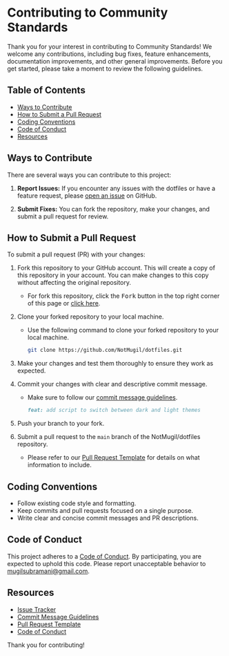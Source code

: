 # Contributing to Community Standards

Thank you for your interest in contributing to Community Standards! We welcome any contributions, including bug fixes, feature enhancements, documentation improvements, and other general improvements. Before you get started, please take a moment to review the following guidelines.

## Table of Contents

- [Ways to Contribute](#ways-to-contribute)
- [How to Submit a Pull Request](#how-to-submit-a-pull-request)
- [Coding Conventions](#coding-conventions)
- [Code of Conduct](#code-of-conduct)
- [Resources](#resources)

## Ways to Contribute

There are several ways you can contribute to this project:

1. **Report Issues:** If you encounter any issues with the dotfiles or have a feature request, please [open an issue](https://github.com/NotMugil/dotfiles/issues) on GitHub.
   
2. **Submit Fixes:** You can fork the repository, make your changes, and submit a pull request for review.

## How to Submit a Pull Request

To submit a pull request (PR) with your changes:

1. Fork this repository to your GitHub account. This will create a copy of this repository in your account. You can make changes to this copy without affecting the original repository. 
   - For fork this repository, click the <kbd>Fork</kbd> button in the top right corner of this page or [click here](https://github.com/NotMugil/dotfiles/fork).
   
2. Clone your forked repository to your local machine.

   - Use the following command to clone your forked repository to your local machine.

     ```bash
     git clone https://github.com/NotMugil/dotfiles.git
     ```

3. Make your changes and test them thoroughly to ensure they work as expected.

4. Commit your changes with clear and descriptive commit message. 
   - Make sure to follow our [commit message guidelines](COMMIT_MESSAGE_GUIDELINES.md).
    
     ```markdown
     feat: add script to switch between dark and light themes
     ```	
5. Push your branch to your fork.

6. Submit a pull request to the `main` branch of the NotMugil/dotfiles repository. 
   - Please refer to our [Pull Request Template](.github/PR_TEMPLATE.md) for details on what information to include.

## Coding Conventions

- Follow existing code style and formatting.
- Keep commits and pull requests focused on a single purpose.
- Write clear and concise commit messages and PR descriptions.

## Code of Conduct

This project adheres to a [Code of Conduct](CODE_OF_CONDUCT.md). By participating, you are expected to uphold this code. Please report unacceptable behavior to [mugilsubramani@gmail.com](mailto:mugilsubramani@gmail.com).

## Resources

- [Issue Tracker](https://github.com/NotMugil/dotfiles/issues)
- [Commit Message Guidelines](COMMIT_MESSAGE_GUIDELINES.md)
- [Pull Request Template](PULL_REQUEST_TEMPLATE.md)
- [Code of Conduct](CODE_OF_CONDUCT.md)

Thank you for contributing!

